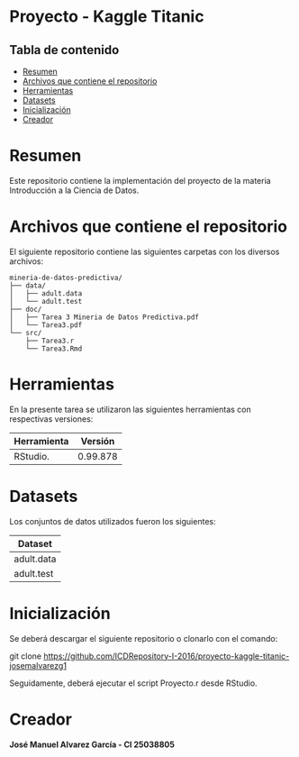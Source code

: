 # Proyecto - Kaggle Titanic

## Tabla de contenido

* [Resumen](#resumen)
* [Archivos que contiene el repositorio](#archivos-que-contiene-el-repositorio)
* [Herramientas](#herramientas)
* [Datasets](#datasets)
* [Inicialización](#inicialización)
* [Creador](#creador)


# Resumen

Este repositorio contiene la implementación del proyecto de la materia Introducción a la Ciencia de Datos.

# Archivos que contiene el repositorio

El siguiente repositorio contiene las siguientes carpetas con los diversos archivos:

```
mineria-de-datos-predictiva/
├── data/
│   ├── adult.data
│   └── adult.test
├── doc/
│   ├── Tarea 3 Mineria de Datos Predictiva.pdf
│   └── Tarea3.pdf
└── src/  
    ├── Tarea3.r
	└── Tarea3.Rmd

```

# Herramientas

En la presente tarea se utilizaron las siguientes herramientas con respectivas versiones:

| Herramienta                         	 | Versión   													   |                            
|----------------------------------------|-----------------------------------------------------------------|
| RStudio.        			        	 | 0.99.878														   |

# Datasets
Los conjuntos de datos utilizados fueron los siguientes:

| Dataset                        		 |       
|----------------------------------------|
|  adult.data               	 		 | 		
|  adult.test                			 | 

# Inicialización
Se deberá descargar el siguiente repositorio o clonarlo con el comando:

git clone https://github.com/ICDRepository-I-2016/proyecto-kaggle-titanic-josemalvarezg1

Seguidamente, deberá ejecutar el script Proyecto.r desde RStudio.


# Creador

**José Manuel Alvarez García - CI 25038805**